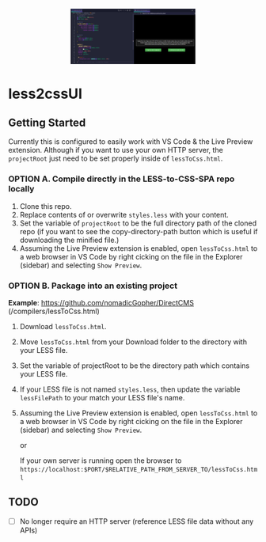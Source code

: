 <p align="center">
  <img src="less2css_sample.png" alt="less2cssUI" width="50%"/>
</p>

# less2cssUI

## Getting Started

Currently this is configured to easily work with VS Code & the Live Preview extension. Although if you want to use your own HTTP server, the `projectRoot` just need to be set properly inside of `lessToCss.html`.

### OPTION A. Compile directly in the LESS-to-CSS-SPA repo locally

1. Clone this repo.
2. Replace contents of or overwrite `styles.less` with your content.
3. Set the variable of `projectRoot` to be the full directory path of the cloned repo (if you want to see the copy-directory-path button which is useful if downloading the minified file.)
4. Assuming the Live Preview extension is enabled, open `lessToCss.html` to a web browser in VS Code by right cicking on the file in the Explorer (sidebar) and selecting `Show Preview`.

### OPTION B. Package into an existing project

**Example**: https://github.com/nomadicGopher/DirectCMS (/compilers/lessToCss.html)

1. Download `lessToCss.html`.
2. Move `lessToCss.html` from your Download folder to the directory with your LESS file.
3. Set the variable of projectRoot to be the directory path which contains your LESS file.
4. If your LESS file is not named `styles.less`, then update the variable `lessFilePath` to your match your LESS file's name.
5. Assuming the Live Preview extension is enabled, open `lessToCss.html` to a web browser in VS Code by right cicking on the file in the Explorer (sidebar) and selecting `Show Preview`.

   or

   If your own server is running open the browser to `https://localhost:$PORT/$RELATIVE_PATH_FROM_SERVER_TO/lessToCss.html`

## TODO

* [ ] No longer require an HTTP server (reference LESS file data without any APIs)
